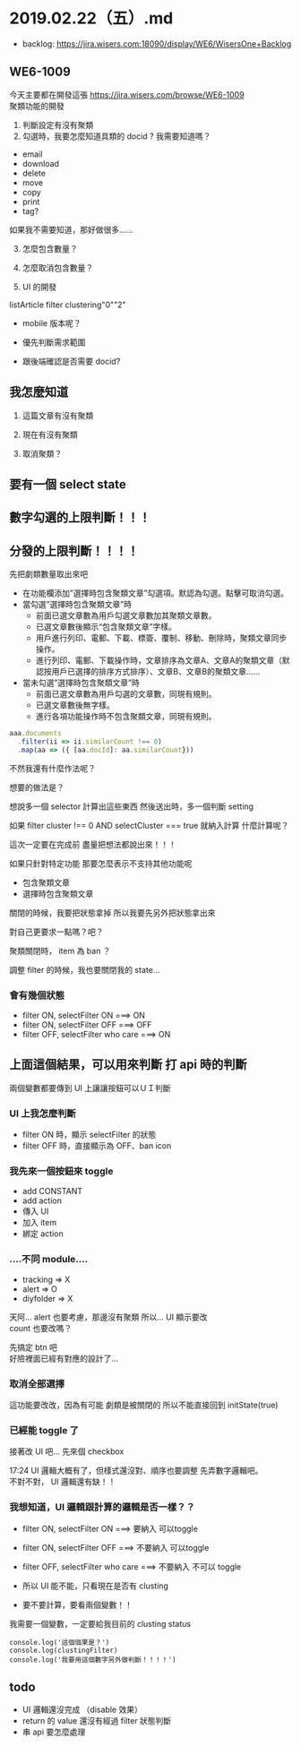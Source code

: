 # 2019.02.22（五）.md

- backlog: https://jira.wisers.com:18090/display/WE6/WisersOne+Backlog

## WE6-1009
今天主要都在開發這張 https://jira.wisers.com/browse/WE6-1009  
聚類功能的開發


1. 判斷設定有沒有聚類
2. 勾選時，我要怎麼知道具類的 docid ?  我需要知道嗎？

- email
- download
- delete
- move
- copy
- print
- tag?

如果我不需要知道，那好做很多......

3. 怎麼包含數量？
4. 怎麼取消包含數量？

5. UI 的開發


listArticle
  filter
    clustering"0""2"

- mobile 版本呢？

- 優先判斷需求範圍
- 跟後端確認是否需要 docid?


## 我怎麼知道
1. 這篇文章有沒有聚類
2. 現在有沒有聚類

3. 取消聚類？

## 要有一個 select state
## 數字勾選的上限判斷！！！
## 分發的上限判斷！！！！
先把劇類數量取出來吧



- 在功能欄添加”選擇時包含聚類文章”勾選項。默認為勾選。點擊可取消勾選。
- 當勾選”選擇時包含聚類文章”時
   - 前面已選文章數為用戶勾選文章數加其聚類文章數。
   - 已選文章數後顯示“包含聚類文章”字樣。
   - 用戶進行列印、電郵、下載、標簽、覆制、移動、刪除時，聚類文章同步操作。
   - 進行列印、電郵、下載操作時，文章排序為文章A、文章A的聚類文章（默認按用戶已選擇的排序方式排序）、文章B、文章B的聚類文章......
- 當未勾選”選擇時包含聚類文章”時
   - 前面已選文章數為用戶勾選的文章數，同現有規則。
   - 已選文章數後無字樣。
   - 進行各項功能操作時不包含聚類文章，同現有規則。


```js
aaa.documents
  .filter(ii => ii.similarCount !== 0)
  .map(aa => ({ [aa.docId]: aa.similarCount}))
```

不然我還有什麼作法呢？

想要的做法是？

想說多一個 selector 計算出這些東西
然後送出時，多一個判斷 setting



如果 filter cluster !== 0 AND selectCluster === true 就納入計算
什麼計算呢？

這次一定要在完成前
盡量把想法都說出來！！！

如果只針對特定功能
那要怎麼表示不支持其他功能呢


- 包含聚類文章
- 選擇時包含聚類文章

關閉的時候，我要把狀態拿掉
所以我要先另外把狀態拿出來



對自己更要求一點嗎？吧？

聚類關閉時， item 為 ban ？

調整 filter 的時候，我也要關閉我的 state...


### 會有幾個狀態
- filter ON, selectFilter ON         ===>  ON
- filter ON, selectFilter OFF        ===>  OFF
- filter OFF, selectFilter who care  ===>  ON

## 上面這個結果，可以用來判斷 打 api 時的判斷

兩個變數都要傳到 UI 上讓讓按鈕可以ＵＩ判斷
### UI 上我怎麼判斷
- filter ON 時，顯示 selectFilter 的狀態
- filter OFF 時，直接顯示為 OFF、ban icon

### 我先來一個按鈕來 toggle
- add CONSTANT
- add action
- 傳入 UI
- 加入 item
- 綁定 action

### ....不同 module....
- tracking  => X
- alert     => O
- diyfolder => X

天阿... alert 也要考慮，那邊沒有聚類 所以... UI 顯示要改  
count 也要改嗎？  

先搞定 btn 吧  
好險裡面已經有對應的設計了...


### 取消全部選擇
這功能要改改，因為有可能 劇類是被關閉的
所以不能直接回到 initState(true)

### 已經能 toggle 了
接著改 UI 吧...
先來個 checkbox

17:24 UI 邏輯大概有了，但樣式還沒對、順序也要調整
先弄數字邏輯吧。  
不對不對， UI 邏輯還有缺！！

### 我想知道，UI 邏輯跟計算的邏輯是否一樣？？

- filter ON, selectFilter ON         ===>  要納入   可以toggle
- filter ON, selectFilter OFF        ===>  不要納入 可以toggle
- filter OFF, selectFilter who care  ===>  不要納入  不可以 toggle

- 所以 UI 能不能，只看現在是否有 clusting
- 要不要計算，要看兩個變數！！

我需要一個變數，一定要給我目前的 clusting status

```
console.log('這個個果是？')
console.log(clustingFilter)
console.log('我要用這個數字另外做判斷！！！！')
```

## todo
- UI 邏輯還沒完成 （disable 效果）
- return 的 value 還沒有經過 filter 狀態判斷
- 串 api 要怎麼處理
